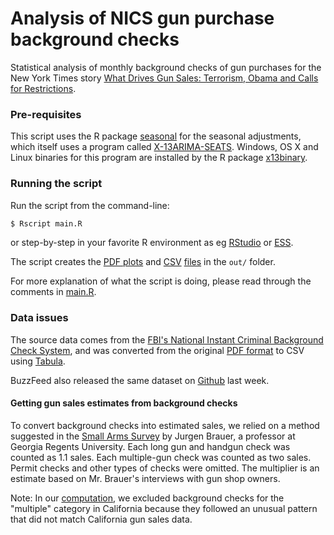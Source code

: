 # Analysis of NICS gun purchase background checks

Statistical analysis of monthly background checks of gun purchases for the New York Times story [What Drives Gun Sales: Terrorism,
Obama and Calls for Restrictions](http://www.nytimes.com/interactive/2015/12/10/us/gun-sales-terrorism-obama-restrictions.html?).

### Pre-requisites

This script uses the R package [seasonal](https://cran.r-project.org/web/packages/seasonal/vignettes/seas.pdf) for the seasonal adjustments, which itself uses a program called [X-13ARIMA-SEATS](). 
Windows, OS X and Linux binaries for this program are installed by the R package [x13binary](https://github.com/x13org/x13binary).

### Running the script

Run the script from the command-line:

```sh
$ Rscript main.R
```

or step-by-step in your favorite R environment as eg
[RStudio](http://www.rstudio.com) or [ESS](http://ess.r-project.org).

The script creates the [PDF plots](https://github.com/NYTimes/gun-sales/blob/master/out/plots.pdf) and [CSV](https://github.com/NYTimes/gun-sales/blob/master/out/final.csv) [files](https://github.com/NYTimes/gun-sales/blob/master/out/gun-sales-by-year.csv) in the `out/` folder.

For more explanation of what the script is doing, please read through the comments in [main.R](https://github.com/NYTimes/gun-sales/blob/master/main.R).

### Data issues

The source data comes from the [FBI's National Instant Criminal Background Check System](https://www.fbi.gov/about-us/cjis/nics), and was converted from the original [PDF format](https://www.fbi.gov/about-us/cjis/nics/reports/nics_firearm_checks_-_month_year_by_state_type.pdf) to CSV using [Tabula](http://tabula.technology/).

BuzzFeed also released the same dataset on [Github](https://github.com/BuzzFeedNews/nics-firearm-background-checks/) last week.

#### Getting gun sales estimates from background checks

To convert background checks into estimated sales, we relied on a method suggested in the [Small Arms Survey](http://www.smallarmssurvey.org/fileadmin/docs/F-Working-papers/SAS-WP14-US-Firearms-Industry.pdf) by Jurgen Brauer, a professor at Georgia Regents University. Each long gun and handgun check was counted as 1.1 sales. Each multiple-gun check was counted as two sales. Permit checks and other types of checks were omitted. The multiplier is an estimate based on Mr. Brauer's interviews with gun shop owners.

Note: In our [computation](https://github.com/NYTimes/gun-sales/blob/master/main.R#L20), we excluded background checks for the "multiple" category in California because they followed an unusual pattern that did not match California gun sales data.
